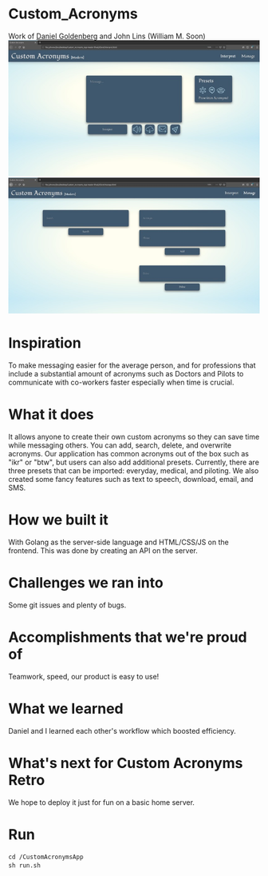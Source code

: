 # Custom_Acronyms
Work of <a href="https://github.com/DanielGoldenberg0">Daniel Goldenberg</a> and John Lins (William M. Soon)
<img src="screenshot.jpg">
<img src="screenshot2.jpg">

# Inspiration
To make messaging easier for the average person, and for professions that include a substantial amount of acronyms such as Doctors and Pilots to communicate with co-workers faster especially when time is crucial.

# What it does
It allows anyone to create their own custom acronyms so they can save time while messaging others. You can add, search, delete, and overwrite acronyms. Our application has common acronyms out of the box such as "ikr" or "btw", but users can also add additional presets. Currently, there are three presets that can be imported: everyday, medical, and piloting. We also created some fancy features such as text to speech, download, email, and SMS.

# How we built it
With Golang as the server-side language and HTML/CSS/JS on the frontend. This was done by creating an API on the server.

# Challenges we ran into
Some git issues and plenty of bugs.

# Accomplishments that we're proud of
Teamwork, speed, our product is easy to use!

# What we learned
Daniel and I learned each other's workflow which boosted efficiency.

# What's next for Custom Acronyms Retro
We hope to deploy it just for fun on a basic home server.

# Run
`cd /CustomAcronymsApp`
</br>
`sh run.sh`
